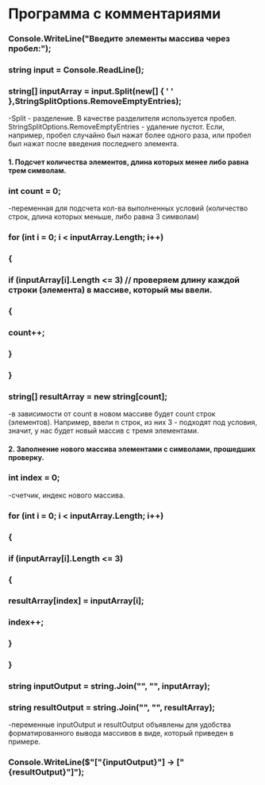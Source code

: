 # Программа с комментариями

### Console.WriteLine("Введите элементы массива через пробел:");
### string input = Console.ReadLine();
### string[] inputArray = input.Split(new[] { ' ' },StringSplitOptions.RemoveEmptyEntries);
-Split - разделение. В качестве разделителя используется пробел.
StringSplitOptions.RemoveEmptyEntries - удаление пустот.
Если, например, пробел случайно был нажат более одного раза, или пробел был нажат после введения последнего элемента.

#### 1. Подсчет количества элементов, длина которых менее либо равна трем символам.

### int count = 0; 
-переменная для подсчета кол-ва выполненных условий (количество строк, длина которых меньше, либо равна 3 символам)
### for (int i = 0; i < inputArray.Length; i++)
### {
### if (inputArray[i].Length <= 3) // проверяем длину каждой строки (элемента) в массиве, который мы ввели.
### {
### count++; 
### }
### }

### string[] resultArray = new string[count]; 
-в зависимости от count в новом массиве будет count строк (элементов).
Например, ввели n строк, из них 3  - подходят под условия, значит, у нас будет новый массив с тремя элементами.


#### 2. Заполнение нового массива элементами с символами, прошедших проверку.

### int index = 0;
-счетчик, индекс нового массива. 
### for (int i = 0; i < inputArray.Length; i++)
### {
### if (inputArray[i].Length <= 3)
### {
### resultArray[index] = inputArray[i];
### index++;
### }
### }

### string inputOutput = string.Join("\", \"", inputArray);
### string resultOutput = string.Join("\", \"", resultArray); 
-переменные inputOutput и  resultOutput объявлены для удобства форматированного вывода массивов в виде, который приведен в примере.

### Console.WriteLine($"[\"{inputOutput}\"] -> [\"{resultOutput}\"]");
